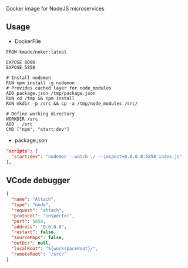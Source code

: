 Docker image for NodeJS microservices

## Usage
- DockerFile

```
FROM kmade/noker:latest

EXPOSE 8000
EXPOSE 5858

# Install nodemon
RUN npm install -g nodemon
# Provides cached layer for node_modules
ADD package.json /tmp/package.json
RUN cd /tmp && npm install
RUN mkdir -p /src && cp -a /tmp/node_modules /src/

# Define working directory
WORKDIR /src
ADD . /src
CMD ["npm", "start:dev"]
```

- package.json

```json
"scripts": {
  "start:dev": "nodemon --watch ./ --inspect=0.0.0.0:5858 index.js"
},
```

## VCode debugger

```json
{
  "name": "Attach",
  "type": "node",
  "request": "attach",
  "protocol": "inspector",
  "port": 5858,
  "address": "0.0.0.0",
  "restart": false,
  "sourceMaps": false,
  "outDir": null,
  "localRoot": "${workspaceRoot}/",
  "remoteRoot": "/src/"
}
```
